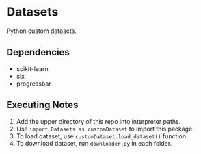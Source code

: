 # Datasets
Python custom datasets.

## Dependencies
- scikit-learn
- six
- progressbar

## Executing Notes
1. Add the upper directory of this repo into interpreter paths.
2. Use `import Datasets as customDataset` to import this package.
3. To load dataset, use `customDataset.load_dataset()` function.
4. To download dataset, run `downloader.py` in each folder.
